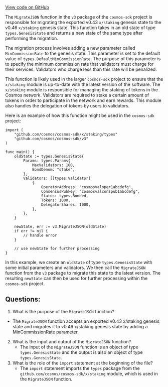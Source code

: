 [View code on GitHub](https://github.com/cosmos/cosmos-sdk/blob/main/x/staking/migrations/v3/json.go)

The `MigrateJSON` function in the `v3` package of the `cosmos-sdk` project is responsible for migrating the exported v0.43 `x/staking` genesis state to the v0.46 `x/staking` genesis state. This function takes in an old state of type `types.GenesisState` and returns a new state of the same type after performing the migration.

The migration process involves adding a new parameter called `MinCommissionRate` to the genesis state. This parameter is set to the default value of `types.DefaultMinCommissionRate`. The purpose of this parameter is to specify the minimum commission rate that validators must charge for their services. Validators who charge less than this rate will be penalized.

This function is likely used in the larger `cosmos-sdk` project to ensure that the `x/staking` module is up-to-date with the latest version of the software. The `x/staking` module is responsible for managing the staking of tokens in the Cosmos network. Validators are required to stake a certain amount of tokens in order to participate in the network and earn rewards. This module also handles the delegation of tokens by users to validators.

Here is an example of how this function might be used in the `cosmos-sdk` project:

```
import (
    "github.com/cosmos/cosmos-sdk/x/staking/types"
    "github.com/cosmos/cosmos-sdk/v3"
)

func main() {
    oldState := types.GenesisState{
        Params: types.Params{
            MaxValidators: 100,
            BondDenom: "stake",
        },
        Validators: []types.Validator{
            {
                OperatorAddress: "cosmosvaloper1abcdefg",
                ConsensusPubkey: "cosmosvalconspub1abcdefg",
                Status: types.Bonded,
                Tokens: 1000,
                DelegatorShares: 1000,
            },
        },
    }

    newState, err := v3.MigrateJSON(oldState)
    if err != nil {
        // handle error
    }

    // use newState for further processing
}
```

In this example, we create an `oldState` of type `types.GenesisState` with some initial parameters and validators. We then call the `MigrateJSON` function from the `v3` package to migrate this state to the latest version. The resulting `newState` can then be used for further processing within the `cosmos-sdk` project.
## Questions: 
 1. What is the purpose of the `MigrateJSON` function?
   - The `MigrateJSON` function accepts an exported v0.43 x/staking genesis state and migrates it to v0.46 x/staking genesis state by adding a MinCommissionRate parameter.
2. What is the input and output of the `MigrateJSON` function?
   - The input of the `MigrateJSON` function is an object of type `types.GenesisState` and the output is also an object of type `types.GenesisState`.
3. What is the role of the `import` statement at the beginning of the file?
   - The `import` statement imports the `types` package from the `github.com/cosmos/cosmos-sdk/x/staking` module, which is used in the `MigrateJSON` function.